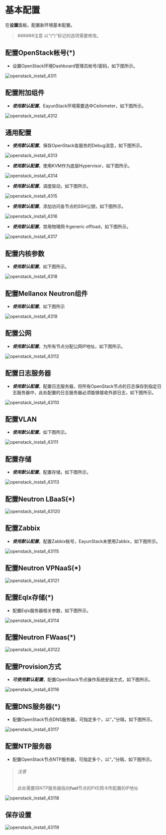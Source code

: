 # 基本配置

在**设置**面板，配置新环境基本配置。

> ######注意
> 以“(*)”标记的选项需要修改。

## 配置OpenStack帐号(*)

* 设置OpenStack环境Dashboard管理员帐号/密码，如下图所示。

 ![openstack_install_4311](../../images/openstack_install_4311.png)

## 配置附加组件

* ***使用默认配置***，EayunStack环境需要选中Ceilometer，如下图所示。

 ![openstack_install_4312](../../images/openstack_install_4312.png)

## 通用配置

* ***使用默认配置***，保存OpenStack各服务的Debug消息，如下图所示。

 ![openstack_install_4313](../../images/openstack_install_4313.png)

* ***使用默认配置***，使用KVM作为底层Hypervisor，如下图所示。

 ![openstack_install_4314](../../images/openstack_install_4314.png)

* ***使用默认配置***，调度驱动，如下图所示。

 ![openstack_install_4315](../../images/openstack_install_4315.png)

* ***使用默认配置***，添加访问各节点的SSH公钥，如下图所示。

 ![openstack_install_4316](../../images/openstack_install_4316.png)

* ***使用默认配置***，禁用物理网卡generic offload，如下图所示。

 ![openstack_install_4317](../../images/openstack_install_4317.png)

## 配置内核参数

* ***使用默认配置***，如下图所示。

 ![openstack_install_4318](../../images/openstack_install_4318.png)

## 配置Mellanox Neutron组件

* ***使用默认配置***，如下图所示

 ![openstack_install_4319](../../images/openstack_install_4319.png)

## 配置公网

* ***使用默认配置***，为所有节点分配公网IP地址，如下图所示。

 ![openstack_install_43112](../../images/openstack_install_43112.png)

## 配置日志服务器

* ***使用默认配置***，配置日志服务器，将所有OpenStack节点的日志保存到指定日志服务器中，此处配置的日志服务器必须能够接收外部日志，如下图所示。

 ![openstack_install_43110](../../images/openstack_install_43110.png)

## 配置VLAN

* ***使用默认配置***，如下图所示。

 ![openstack_install_43111](../../images/openstack_install_43111.png)

## 配置存储

* ***使用默认配置***，配置存储，如下图所示。

 ![openstack_install_43113](../../images/openstack_install_43113.png)

## 配置Neutron LBaaS(*)

 ![openstack_install_43120](../../images/openstack_install_43120.png)
 
## 配置Zabbix

* ***使用默认配置***，配置Zabbix帐号，EayunStack未使用Zabbix，如下图所示。

 ![openstack_install_43115](../../images/openstack_install_43115.png)
 
## 配置Neutron VPNaaS(*)

 ![openstack_install_43121](../../images/openstack_install_43121.png)

## 配置Eqlx存储(*)

* 配置Eqlx服务器相关参数，如下图所示。

 ![openstack_install_43114](../../images/openstack_install_43114.png)
 
## 配置Neutron FWaas(*)

 ![openstack_install_43122](../../images/openstack_install_43122.png)

## 配置Provision方式

* ***可使用默认配置***，配置OpenStack节点操作系统安装方式，如下图所示。

 ![openstack_install_43116](../../images/openstack_install_43116.png)

## 配置DNS服务器(*)

* 配置OpenStack节点DNS服务器，可指定多个，以“，”分隔，如下图所示。

 ![openstack_install_43117](../../images/openstack_install_43117.png)

## 配置NTP服务器

* 配置OpenStack节点NTP服务器，可指定多个，以“，”分隔，如下图所示。
 > ###### 注意
 > 此处需要将NTP服务器指向**fuel**节点的PXE网卡所配置的IP地址

 ![openstack_install_43118](../../images/openstack_install_43118.png)

## 保存设置

![openstack_install_43119](../../images/openstack_install_43119.png)






























